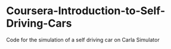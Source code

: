 # Coursera-Introduction-to-Self-Driving-Cars
Code for the simulation of a self driving car on Carla Simulator
